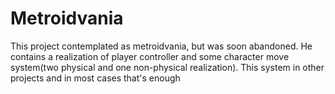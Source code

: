 # Metroidvania
 
This project contemplated as metroidvania, but was soon abandoned. He contains a realization of player controller and some character move system(two physical and one non-physical realization).
This system in other projects and in most cases that's enough
